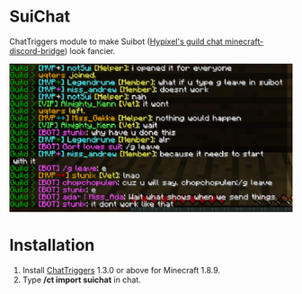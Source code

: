 # SuiChat
ChatTriggers module to make Suibot ([Hypixel's guild chat minecraft-discord-bridge](https://github.com/Senither/hypixel-discord-chat-bridge)) look fancier.

![Example](example.png)

# Installation
1. Install [ChatTriggers](https://www.chattriggers.com) 1.3.0 or above for Minecraft 1.8.9.
2. Type **/ct import suichat** in chat.
